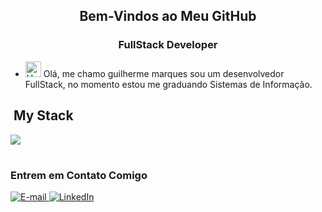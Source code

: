 <div align="center">
<h2>Bem-Vindos ao Meu GitHub</h2>
</div>

<h3 align="center">
  FullStack Developer
</h3>

- <img src="https://raw.githubusercontent.com/Tarikul-Islam-Anik/Animated-Fluent-Emojis/master/Emojis/Hand%20gestures/Hand%20with%20Fingers%20Splayed%20Light%20Skin%20Tone.png" alt="Hand with Fingers Splayed Light Skin Tone" width="25" height="25" /> Olá, me chamo guilherme marques sou um desenvolvedor FullStack, no momento estou me graduando Sistemas de Informação.

## &nbsp;My Stack

<img src="https://skillicons.dev/icons?i=vscode,html,css,js,git,github&theme=dark" align="center"/>

#

<h3>Entrem em Contato Comigo</h3>
<div align="left">
<p>
<a href="mailto:gjanuario403@gmail.com">
<img src="https://img.shields.io/badge/-email-020114?style=for-the-badge&amp;logo=microsoft-outlook&amp;logoColor=6ED2B6&amp;color:FFF" alt="E-mail">
</a>
<a href="https://www.linkedin.com/in/guilherme-marqus-38315028a/"><img src="https://img.shields.io/badge/-LinkedIn-020114?style=for-the-badge&amp;logo=linkedin&amp;logoColor=6ED2B6&amp;color:FFF" alt="LinkedIn"></a>



<!--
**GuilhermeMarqus/GuilhermeMarqus** is a ✨ _special_ ✨ repository because its `README.md` (this file) appears on your GitHub profile.

Here are some ideas to get you started:

- 🔭 I’m currently working on ...
- 🌱 I’m currently learning ...
- 👯 I’m looking to collaborate on ...
- 🤔 I’m looking for help with ...
- 💬 Ask me about ...
- 📫 How to reach me: ...
- 😄 Pronouns: ...
- ⚡ Fun fact: ...
-->

